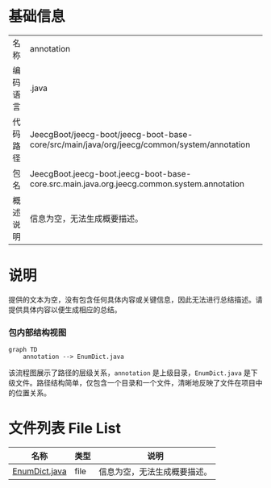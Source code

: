 # 基础信息

|      |      |
|------|------|
| 名称 | annotation |
| 编码语言 | .java |
| 代码路径 | JeecgBoot/jeecg-boot/jeecg-boot-base-core/src/main/java/org/jeecg/common/system/annotation |
| 包名 | JeecgBoot.jeecg-boot.jeecg-boot-base-core.src.main.java.org.jeecg.common.system.annotation |
| 概述说明 | 信息为空，无法生成概要描述。 |

# 说明

提供的文本为空，没有包含任何具体内容或关键信息，因此无法进行总结描述。请提供具体内容以便生成相应的总结。


### 包内部结构视图

```mermaid
graph TD
    annotation --> EnumDict.java
```

该流程图展示了路径的层级关系，`annotation` 是上级目录，`EnumDict.java` 是下级文件。路径结构简单，仅包含一个目录和一个文件，清晰地反映了文件在项目中的位置关系。

# 文件列表 File List

| 名称   | 类型  | 说明 |
|-------|------|-------------|
| [EnumDict.java](EnumDict.md) | file | 信息为空，无法生成概要描述。 |


